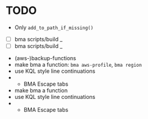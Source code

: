 # TODO

- Only `add_to_path_if_missing()`
- [ ] bma scripts/build _
- [ ] bma scripts/build _
- (aws-)backup-functions
- make bma a function: `bma aws-profile`, `bma region`
- use KQL style line continuations
- - BMA Escape tabs
- make bma a function
- use KQL style line continuations
- - BMA Escape tabs

